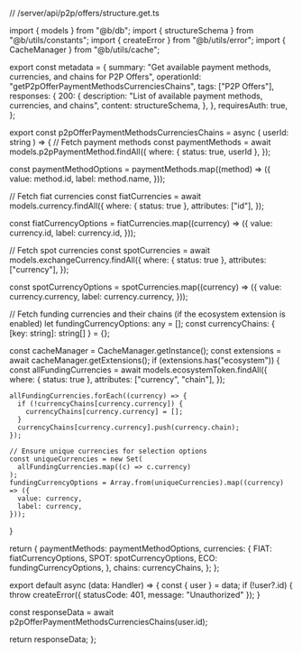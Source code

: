 // /server/api/p2p/offers/structure.get.ts

import { models } from "@b/db";
import { structureSchema } from "@b/utils/constants";
import { createError } from "@b/utils/error";
import { CacheManager } from "@b/utils/cache";

export const metadata = {
  summary:
    "Get available payment methods, currencies, and chains for P2P Offers",
  operationId: "getP2pOfferPaymentMethodsCurrenciesChains",
  tags: ["P2P Offers"],
  responses: {
    200: {
      description: "List of available payment methods, currencies, and chains",
      content: structureSchema,
    },
  },
  requiresAuth: true,
};

export const p2pOfferPaymentMethodsCurrenciesChains = async (
  userId: string
) => {
  // Fetch payment methods
  const paymentMethods = await models.p2pPaymentMethod.findAll({
    where: { status: true, userId },
  });

  const paymentMethodOptions = paymentMethods.map((method) => ({
    value: method.id,
    label: method.name,
  }));

  // Fetch fiat currencies
  const fiatCurrencies = await models.currency.findAll({
    where: { status: true },
    attributes: ["id"],
  });

  const fiatCurrencyOptions = fiatCurrencies.map((currency) => ({
    value: currency.id,
    label: currency.id,
  }));

  // Fetch spot currencies
  const spotCurrencies = await models.exchangeCurrency.findAll({
    where: { status: true },
    attributes: ["currency"],
  });

  const spotCurrencyOptions = spotCurrencies.map((currency) => ({
    value: currency.currency,
    label: currency.currency,
  }));

  // Fetch funding currencies and their chains (if the ecosystem extension is enabled)
  let fundingCurrencyOptions: any = [];
  const currencyChains: { [key: string]: string[] } = {};

  const cacheManager = CacheManager.getInstance();
  const extensions = await cacheManager.getExtensions();
  if (extensions.has("ecosystem")) {
    const allFundingCurrencies = await models.ecosystemToken.findAll({
      where: { status: true },
      attributes: ["currency", "chain"],
    });

    allFundingCurrencies.forEach((currency) => {
      if (!currencyChains[currency.currency]) {
        currencyChains[currency.currency] = [];
      }
      currencyChains[currency.currency].push(currency.chain);
    });

    // Ensure unique currencies for selection options
    const uniqueCurrencies = new Set(
      allFundingCurrencies.map((c) => c.currency)
    );
    fundingCurrencyOptions = Array.from(uniqueCurrencies).map((currency) => ({
      value: currency,
      label: currency,
    }));
  }

  return {
    paymentMethods: paymentMethodOptions,
    currencies: {
      FIAT: fiatCurrencyOptions,
      SPOT: spotCurrencyOptions,
      ECO: fundingCurrencyOptions,
    },
    chains: currencyChains,
  };
};

export default async (data: Handler) => {
  const { user } = data;
  if (!user?.id) {
    throw createError({ statusCode: 401, message: "Unauthorized" });
  }

  const responseData = await p2pOfferPaymentMethodsCurrenciesChains(user.id);

  return responseData;
};
